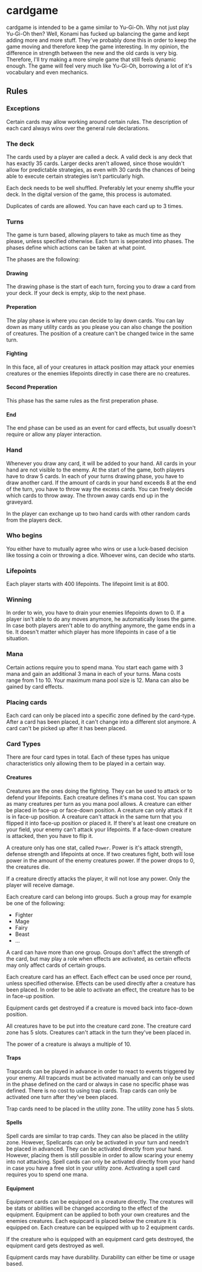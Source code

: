 # cardgame

cardgame is intended to be a game similar to Yu-Gi-Oh. Why not just play
Yu-Gi-Oh then? Well, Konami has fucked up balancing the game and kept adding
more and more stuff. They've probably done this in order to keep the game
moving and therefore keep the game interesting. In my opinion, the difference
in strength between the new and the old cards is very big. Therefore, I'll
try making a more simple game that still feels dynamic enough. The game will
feel very much like Yu-Gi-Oh, borrowing a lot of it's vocabulary and even
mechanics.

## Rules

### Exceptions

Certain cards may allow working around certain rules. The description of each
card always wins over the general rule declarations.

### The deck

The cards used by a player are called a deck. A valid deck is any deck that
has exactly 35 cards. Larger decks aren't allowed, since those
wouldn't allow for predictable strategies, as even with 30 cards the chances
of being able to execute certain strategies isn't particularly high.

Each deck needs to be well shuffled. Preferably let your enemy shuffle your
deck. In the digital version of the game, this process is automated.

Duplicates of cards are allowed. You can have each card up to 3 times.

### Turns

The game is turn based, allowing players to take as much time as they
please, unless specified otherwise. Each turn is seperated into phases.
The phases define which actions can be taken at what point.

The phases are the following:

#### Drawing

The drawing phase is the start of each turn, forcing you to draw a card from
your deck. If your deck is empty, skip to the next phase.

#### Preperation

The play phase is where you can decide to lay down cards. You can lay down
as many utility cards as you please you can also change the position of
creatures. The position of a creature can't be changed twice in the same turn.

#### Fighting

In this face, all of your creatures in attack position may attack your enemies
creatures or the enemies lifepoints directly in case there are no creatures.

#### Second Preperation

This phase has the same rules as the first preperation phase.

#### End

The end phase can be used as an event for card effects, but usually doesn't
require or allow any player interaction.

### Hand

Whenever you draw any card, it will be added to your hand. All cards in your
hand are not visible to the enemy. At the start of the game, both players have
to draw 5 cards. In each of your turns drawing phase, you have to draw another
card. If the amount of cards in your hand exceeds 8 at the end of the turn, you
have to throw way the excess cards. You can freely decide which cards to throw
away. The thrown away cards end up in the graveyard.

In the player can exchange up to two hand cards with other random cards from
the players deck.

### Who begins

You either have to mutually agree who wins or use a luck-based decision like
tossing a coin or throwing a dice. Whoever wins, can decide who starts.

### Lifepoints

Each player starts with 400 lifepoints. The lifepoint limit is at 800.

### Winning

In order to win, you have to drain your enemies lifepoints down to 0. If a
player isn't able to do any moves anymore, he automatically loses the game.
In case both players aren't able to do anything anymore, the game ends in a
tie. It doesn't matter which player has more lifepoints in case of a tie
situation.

### Mana

Certain actions require you to spend mana. You start each game with 3 mana and
gain an additional 3 mana in each of your turns. Mana costs range from 1 to 10.
Your maximum mana pool size is 12. Mana can also be gained by card effects.

### Placing cards

Each card can only be placed into a specific zone defined by the card-type.
After a card has been placed, it can't change into a different slot anymore.
A card can't be picked up after it has been placed.

### Card Types

There are four card types in total. Each of these types has unique
characteristics only allowing them to be played in a certain way.

#### Creatures

Creatures are the ones doing the fighting. They can be used to attack or to
defend your lifepoints. Each creature defines it's mana cost. You can spawn as
many creatures per turn as you mana pool allows. A creature can either be
placed in face-up or face-down position. A creature can only attack if it is
in face-up position. A creature can't attack in the same turn that you flipped
it into face-up position or placed it. If there's at least one creature on your
field, your enemy can't attack your lifepoints. If a face-down creature is
attacked, then you have to flip it.

A creature only has one stat, called `Power`. Power is it's attack strength,
defense strength and lifepoints at once. If two creatures fight, both will
lose power in the amount of the enemy creatures power. If the power drops to
0, the creatures die.

If a creature directly attacks the player, it will not lose any power. Only
the player will receive damage.

Each creature card can belong into groups. Such a group may for example be one
of the following:

* Fighter
* Mage
* Fairy
* Beast
* ...

A card can have more than one group. Groups don't affect the strength of the
card, but may play a role when effects are activated, as certain effects may
only affect cards of certain groups.

Each creature card has an effect. Each effect can be used once per round, unless
specified otherwise. Effects can be used directly after a creature has been
placed. In order to be able to activate an effect, the creature has to be in
face-up position.

Equipment cards get destroyed if a creature is moved back into face-down
position.

All creatures have to be put into the creature card zone. The creature card zone
has 5 slots. Creatures can't attack in the turn they've been placed in.

The power of a creature is always a multiple of 10.

#### Traps

Trapcards can be played in advance in order to react to events triggered by
your enemy. All trapcards must be activated manually and can only be used
in the phase defined on the card or always in case no specific phase was
defined. There is no cost to using trap cards. Trap cards can only be
activated one turn after they've been placed.

Trap cards need to be placed in the utility zone. The utility zone has 5
slots.

#### Spells

Spell cards are similar to trap cards. They can also be placed in the
utility zone. However, Spellcards can only be activated in your turn and
needn't be placed in advanced. They can be activated directly from your hand.
However, placing them is still possible in order to allow scaring your enemy
into not attacking. Spell cards can only be activated directly from your hand
in case you have a free slot in your utility zone. Activating a spell card
requires you to spend one mana.

#### Equipment

Equipment cards can be equipped on a creature directly. The creatures will be
stats or abilities will be changed according to the effect of the equipment.
Equipment can be applied to both your own creatures and the enemies creatures.
Each equipcard is placed below the creature it is equipped on. Each creature
can be equipped with up to 2 equipment cards.

If the creature who is equipped with an equipment card gets destroyed, the
equipment card gets destroyed as well.

Equipment cards may have durability. Durability can either be time or usage
based.

